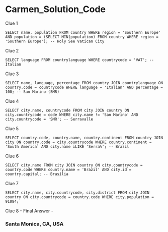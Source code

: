 # Carmen_Solution_Code

Clue 1 
```
SELECT name, population FROM country WHERE region = 'Southern Europe' AND population = (SELECT MIN(population) FROM country WHERE region = 'Southern Europe'); -- Holy See Vatican City
```


Clue 2

```
SELECT language FROM countrylanguage WHERE countrycode = 'VAT'; -- Italian
```


Clue 3

```
SELECT name, language, percentage FROM country JOIN countrylanguage ON country.code = countrycode WHERE language = 'Italian' AND percentage = 100; -- San Marino (SMR)
```


Clue 4

```
SELECT city.name, countrycode FROM city JOIN country ON city.countrycode = code WHERE city.name != 'San Marino' AND city.countrycode = 'SMR'; -- Serravalle
```


Clue 5

```
SELECT country.code, country.name, country.continent FROM country JOIN city ON country.code = city.countrycode WHERE country.continent = 'South America' AND city.name iLIKE 'Serra%'; -- Brazil
```

Clue 6

```
SELECT city.name FROM city JOIN country ON city.countrycode = country.code WHERE country.name = 'Brazil' AND city.id = country.capital; -- Brasília
```

Clue 7

```
SELECT city.name, city.countrycode, city.district FROM city JOIN country ON city.countrycode = country.code WHERE city.population = 91084; 
```


Clue 8 - Final Answer -
### Santa Monica, CA, USA


